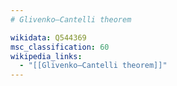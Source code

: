 ```yaml
---
# Glivenko–Cantelli theorem

wikidata: Q544369
msc_classification: 60
wikipedia_links:
  - "[[Glivenko–Cantelli theorem]]"
---
```

